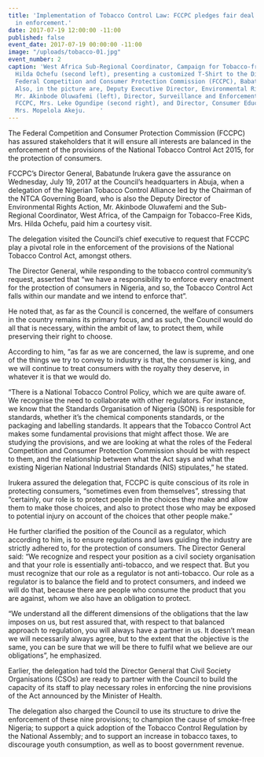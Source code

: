 ```yaml
---
title: 'Implementation of Tobacco Control Law: FCCPC pledges fair deal for all stakeholders
  in enforcement.'
date: 2017-07-19 12:00:00 -11:00
published: false
event_date: 2017-07-19 00:00:00 -11:00
image: "/uploads/tobacco-01.jpg"
event_number: 2
caption: 'West Africa Sub-Regional Coordinator, Campaign for Tobacco-free Kids, Mrs.
  Hilda Ochefu (second left), presenting a customized T-Shirt to the Director General
  Federal Competition and Consumer Protection Commission (FCCPC), Babatunde Irukera.
  Also, in the picture are, Deputy Executive Director, Environmental Rights Action,
  Mr. Akinbode Oluwafemi (left), Director, Surveillance and Enforcement Department,
  FCCPC, Mrs. Leke Ogundipe (second right), and Director, Consumer Education, FCCPC,
  Mrs. Mopelola Akeju.    '
---
```


The Federal Competition and Consumer Protection Commission (FCCPC) has assured stakeholders that it will ensure all interests are balanced in the enforcement of the provisions of the National Tobacco Control Act 2015, for the protection of consumers.

FCCPC’s Director General, Babatunde Irukera gave the assurance on Wednesday, July 19, 2017 at the Council’s headquarters in Abuja, when a delegation of the Nigerian Tobacco Control Alliance led by the Chairman of the NTCA Governing Board, who is also the Deputy Director of Environmental Rights Action, Mr. Akinbode Oluwafemi and the Sub- Regional Coordinator, West Africa, of the Campaign for Tobacco-Free Kids, Mrs. Hilda Ochefu, paid him a courtesy visit.

The delegation visited the Council’s chief executive to request that FCCPC play a pivotal role in the enforcement of the provisions of the National Tobacco Control Act, amongst others.

The Director General, while responding to the tobacco control community’s request, asserted that “we have a responsibility to enforce every enactment for the protection of consumers in Nigeria, and so, the Tobacco Control Act falls within our mandate and we intend to enforce that”.

He noted that, as far as the Council is concerned, the welfare of consumers in the country remains its primary focus, and as such, the Council would do all that is necessary, within the ambit of law, to protect them, while preserving their right to choose.

According to him, “as far as we are concerned, the law is supreme, and one of the things we try to convey to industry is that, the consumer is king, and we will continue to treat consumers with the royalty they deserve, in whatever it is that we would do.

“There is a National Tobacco Control Policy, which we are quite aware of. We recognise the need to collaborate with other regulators. For instance, we know that the Standards Organisation of Nigeria (SON) is responsible for standards, whether it’s the chemical components standards, or the packaging and labelling standards. It appears that the Tobacco Control Act makes some fundamental provisions that might affect those. We are studying the provisions, and we are looking at what the roles of the Federal Competition and Consumer Protection Commission should be with respect to them, and the relationship between what the Act says and what the existing Nigerian National Industrial Standards (NIS) stipulates,” he stated.

Irukera assured the delegation that, FCCPC is quite conscious of its role in protecting consumers, “sometimes even from themselves”, stressing that “certainly, our role is to protect people in the choices they make and allow them to make those choices, and also to protect those who may be exposed to potential injury on account of the choices that other people make.”

He further clarified the position of the Council as a regulator, which according to him, is to ensure regulations and laws guiding the industry are strictly adhered to, for the protection of consumers. The Director General said: “We recognize and respect your position as a civil society organisation and that your role is essentially anti-tobacco, and we respect that. But you must recognize that our role as a regulator is not anti-tobacco. Our role as a regulator is to balance the field and to protect consumers, and indeed we will do that, because there are people who consume the product that you are against, whom we also have an obligation to protect.

“We understand all the different dimensions of the obligations that the law imposes on us, but rest assured that, with respect to that balanced approach to regulation, you will always have a partner in us. It doesn’t mean we will necessarily always agree, but to the extent that the objective is the same, you can be sure that we will be there to fulfil what we believe are our obligations”, he emphasized.

Earlier, the delegation had told the Director General that Civil Society Organisations (CSOs) are ready to partner with the Council to build the capacity of its staff to play necessary roles in enforcing the nine provisions of the Act announced by the Minister of Health.

The delegation also charged the Council to use its structure to drive the enforcement of these nine provisions; to champion the cause of smoke-free Nigeria; to support a quick adoption of the Tobacco Control Regulation by the National Assembly; and to support an increase in tobacco taxes, to discourage youth consumption, as well as to boost government revenue.